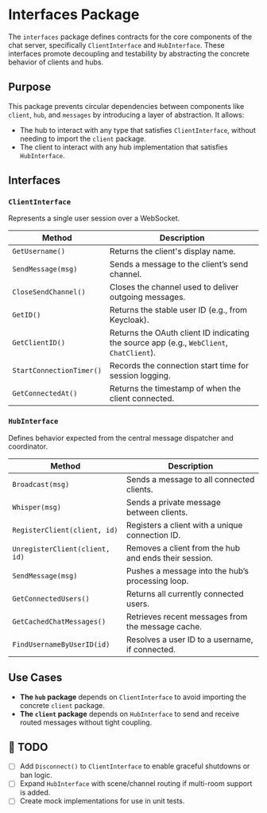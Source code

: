# Interfaces Package

The `interfaces` package defines contracts for the core components of the chat server, specifically `ClientInterface` and `HubInterface`. These interfaces promote decoupling and testability by abstracting the concrete behavior of clients and hubs.


## Purpose

This package prevents circular dependencies between components like `client`, `hub`, and `messages` by introducing a layer of abstraction. It allows:

- The hub to interact with any type that satisfies `ClientInterface`, without needing to import the `client` package.
- The client to interact with any hub implementation that satisfies `HubInterface`.


## Interfaces

### `ClientInterface`

Represents a single user session over a WebSocket.

| Method                 | Description |
|------------------------|-------------|
| `GetUsername()`        | Returns the client's display name. |
| `SendMessage(msg)`     | Sends a message to the client’s send channel. |
| `CloseSendChannel()`   | Closes the channel used to deliver outgoing messages. |
| `GetID()`              | Returns the stable user ID (e.g., from Keycloak). |
| `GetClientID()`        | Returns the OAuth client ID indicating the source app (e.g., `WebClient`, `ChatClient`). |
| `StartConnectionTimer()` | Records the connection start time for session logging. |
| `GetConnectedAt()`     | Returns the timestamp of when the client connected. |


### `HubInterface`

Defines behavior expected from the central message dispatcher and coordinator.

| Method                       | Description |
|------------------------------|-------------|
| `Broadcast(msg)`             | Sends a message to all connected clients. |
| `Whisper(msg)`               | Sends a private message between clients. |
| `RegisterClient(client, id)` | Registers a client with a unique connection ID. |
| `UnregisterClient(client, id)` | Removes a client from the hub and ends their session. |
| `SendMessage(msg)`           | Pushes a message into the hub’s processing loop. |
| `GetConnectedUsers()`        | Returns all currently connected users. |
| `GetCachedChatMessages()`    | Retrieves recent messages from the message cache. |
| `FindUsernameByUserID(id)`   | Resolves a user ID to a username, if connected. |


## Use Cases

- **The `hub` package** depends on `ClientInterface` to avoid importing the concrete `client` package.
- **The `client` package** depends on `HubInterface` to send and receive routed messages without tight coupling.


## 📝 TODO

- [ ] Add `Disconnect()` to `ClientInterface` to enable graceful shutdowns or ban logic.
- [ ] Expand `HubInterface` with scene/channel routing if multi-room support is added.
- [ ] Create mock implementations for use in unit tests.

